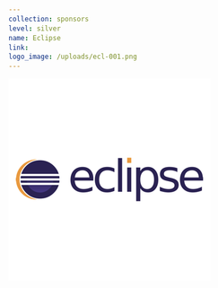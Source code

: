 ```yaml
---
collection: sponsors
level: silver
name: Eclipse
link:
logo_image: /uploads/ecl-001.png
---
```



![](/uploads/versions/ecl-001---x----360-360x---.png)